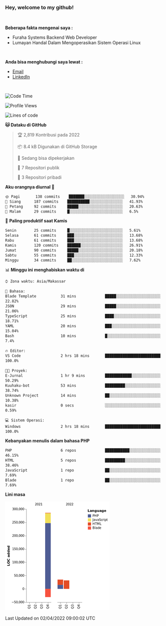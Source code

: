 <h3>Hey, welcome to my github!</h3>

<br>

<p><strong>Beberapa fakta mengenai saya :</strong></p>

<ul>
  <li>Furaha Systems Backend Web Developer</li>
  <li>Lumayan Handal Dalam Mengoperasikan Sistem Operasi Linux</li>
</ul>

<br>

<p><strong>Anda bisa menghubungi saya lewat :</strong></p>

<ul>
  <li><a href="mailto:renaldiapriyanto419@gmail.com">Email</a></li>
  <li><a href="https://www.linkedin.com/in/renaldi-kadang-314314206/">LinkedIn</a></li>
</ul>

<br>

<!--START_SECTION:waka-->
![Code Time](http://img.shields.io/badge/Code%20Time-50%20hrs-blue)

![Profile Views](http://img.shields.io/badge/Profil%20dilihat-1-blue)

![Lines of code](https://img.shields.io/badge/Sejak%20Hello%20World%20aku%20telah%20menulis-322%20Thousand%20baris%20kode-blue)

**🐱 Dataku di GitHub** 

> 🏆 2,819 Kontribusi pada 2022
 > 
> 📦 8.4 kB Digunakan di GitHub Storage 
 > 
> 💼 Sedang bisa dipekerjakan
 > 
> 📜 7 Repositori publik 
 > 
> 🔑 3 Repositori pribadi  
 > 
**Aku orangnya diurnal 🐤** 

```text
🌞 Pagi       138 commits    ███████░░░░░░░░░░░░░░░░░░   30.94% 
🌆 Siang      187 commits    ██████████░░░░░░░░░░░░░░░   41.93% 
🌃 Petang     92 commits     █████░░░░░░░░░░░░░░░░░░░░   20.63% 
🌙 Malam      29 commits     █░░░░░░░░░░░░░░░░░░░░░░░░   6.5%

```
📅 **Paling produktif saat Kamis** 

```text
Senin        25 commits     █░░░░░░░░░░░░░░░░░░░░░░░░   5.61% 
Selasa       61 commits     ███░░░░░░░░░░░░░░░░░░░░░░   13.68% 
Rabu         61 commits     ███░░░░░░░░░░░░░░░░░░░░░░   13.68% 
Kamis        120 commits    ██████░░░░░░░░░░░░░░░░░░░   26.91% 
Jumat        90 commits     █████░░░░░░░░░░░░░░░░░░░░   20.18% 
Sabtu        55 commits     ███░░░░░░░░░░░░░░░░░░░░░░   12.33% 
Minggu       34 commits     ██░░░░░░░░░░░░░░░░░░░░░░░   7.62%

```


📊 **Minggu ini menghabiskan waktu di** 

```text
⌚︎ Zona waktu: Asia/Makassar

💬 Bahasa: 
Blade Template           31 mins             █████░░░░░░░░░░░░░░░░░░░░   22.82% 
JSON                     29 mins             █████░░░░░░░░░░░░░░░░░░░░   21.06% 
TypeScript               25 mins             ████░░░░░░░░░░░░░░░░░░░░░   18.71% 
YAML                     20 mins             ███░░░░░░░░░░░░░░░░░░░░░░   15.04% 
Bash                     10 mins             █░░░░░░░░░░░░░░░░░░░░░░░░   7.4%

🔥 Editor: 
VS Code                  2 hrs 18 mins       █████████████████████████   100.0%

🐱‍💻 Proyek: 
E-Jurnal                 1 hr 9 mins         ████████████░░░░░░░░░░░░░   50.29% 
Kuuhaku-bot              53 mins             █████████░░░░░░░░░░░░░░░░   38.74% 
Unknown Project          14 mins             ██░░░░░░░░░░░░░░░░░░░░░░░   10.38% 
kasir                    0 secs              ░░░░░░░░░░░░░░░░░░░░░░░░░   0.59%

💻 Sistem Operasi: 
Windows                  2 hrs 18 mins       █████████████████████████   100.0%

```

**Kebanyakan menulis dalam bahasa PHP** 

```text
PHP                      6 repos             ███████████░░░░░░░░░░░░░░   46.15% 
HTML                     5 repos             █████████░░░░░░░░░░░░░░░░   38.46% 
JavaScript               1 repo              ██░░░░░░░░░░░░░░░░░░░░░░░   7.69% 
Blade                    1 repo              ██░░░░░░░░░░░░░░░░░░░░░░░   7.69%

```


**Lini masa**

![Chart not found](https://raw.githubusercontent.com/Sylent-Sys/Sylent-Sys/main/charts/bar_graph.png) 


 Last Updated on 02/04/2022 09:00:02 UTC
<!--END_SECTION:waka-->
